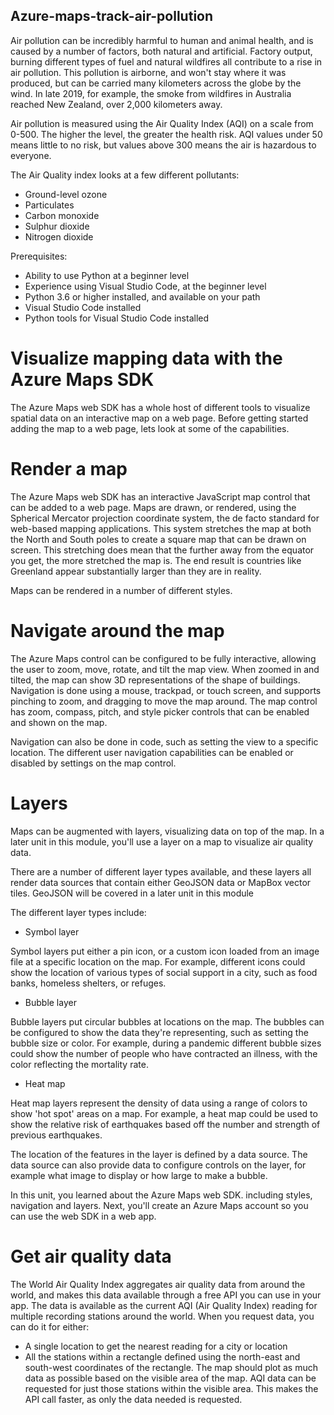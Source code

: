 ## Azure-maps-track-air-pollution
Air pollution can be incredibly harmful to human and animal health, and is caused by a number of factors, both natural and artificial. Factory output, burning different types of fuel and natural wildfires all contribute to a rise in air pollution. This pollution is airborne, and won't stay where it was produced, but can be carried many kilometers across the globe by the wind. In late 2019, for example, the smoke from wildfires in Australia reached New Zealand, over 2,000 kilometers away.

Air pollution is measured using the Air Quality Index (AQI) on a scale from 0-500. The higher the level, the greater the health risk. AQI values under 50 means little to no risk, but values above 300 means the air is hazardous to everyone.

The Air Quality index looks at a few different pollutants:

- Ground-level ozone
- Particulates
- Carbon monoxide
- Sulphur dioxide
- Nitrogen dioxide

Prerequisites:
- Ability to use Python at a beginner level
- Experience using Visual Studio Code, at the beginner level
- Python 3.6 or higher installed, and available on your path
- Visual Studio Code installed
- Python tools for Visual Studio Code installed

# Visualize mapping data with the Azure Maps SDK
The Azure Maps web SDK has a whole host of different tools to visualize spatial data on an interactive map on a web page. Before getting started adding the map to a web page, lets look at some of the capabilities.

# Render a map
The Azure Maps web SDK has an interactive JavaScript map control that can be added to a web page. Maps are drawn, or rendered, using the Spherical Mercator projection coordinate system, the de facto standard for web-based mapping applications. This system stretches the map at both the North and South poles to create a square map that can be drawn on screen. This stretching does mean that the further away from the equator you get, the more stretched the map is. The end result is countries like Greenland appear substantially larger than they are in reality.

Maps can be rendered in a number of different styles.

# Navigate around the map
The Azure Maps control can be configured to be fully interactive, allowing the user to zoom, move, rotate, and tilt the map view. When zoomed in and tilted, the map can show 3D representations of the shape of buildings. Navigation is done using a mouse, trackpad, or touch screen, and supports pinching to zoom, and dragging to move the map around. The map control has zoom, compass, pitch, and style picker controls that can be enabled and shown on the map.

Navigation can also be done in code, such as setting the view to a specific location. The different user navigation capabilities can be enabled or disabled by settings on the map control.

# Layers
Maps can be augmented with layers, visualizing data on top of the map. In a later unit in this module, you'll use a layer on a map to visualize air quality data.

There are a number of different layer types available, and these layers all render data sources that contain either GeoJSON data or MapBox vector tiles. GeoJSON will be covered in a later unit in this module

The different layer types include:

- Symbol layer

Symbol layers put either a pin icon, or a custom icon loaded from an image file at a specific location on the map. For example, different icons could show the location of various types of social support in a city, such as food banks, homeless shelters, or refuges.

- Bubble layer

Bubble layers put circular bubbles at locations on the map. The bubbles can be configured to show the data they're representing, such as setting the bubble size or color. For example, during a pandemic different bubble sizes could show the number of people who have contracted an illness, with the color reflecting the mortality rate.

- Heat map

Heat map layers represent the density of data using a range of colors to show 'hot spot' areas on a map. For example, a heat map could be used to show the relative risk of earthquakes based off the number and strength of previous earthquakes.

The location of the features in the layer is defined by a data source. The data source can also provide data to configure controls on the layer, for example what image to display or how large to make a bubble.

In this unit, you learned about the Azure Maps web SDK. including styles, navigation and layers. Next, you'll create an Azure Maps account so you can use the web SDK in a web app.

# Get air quality data
The World Air Quality Index aggregates air quality data from around the world, and makes this data available through a free API you can use in your app. The data is available as the current AQI (Air Quality Index) reading for multiple recording stations around the world. When you request data, you can do it for either:

- A single location to get the nearest reading for a city or location
- All the stations within a rectangle defined using the north-east and south-west coordinates of the rectangle.
The map should plot as much data as possible based on the visible area of the map. AQI data can be requested for just those stations within the visible area. This makes the API call faster, as only the data needed is requested.
